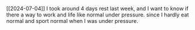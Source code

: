 [[2024-07-04]]
I took around 4 days rest last week, and I want to know if there a way to work and life like normal under pressure. since I hardly eat normal and sport normal when I was under pressure. 